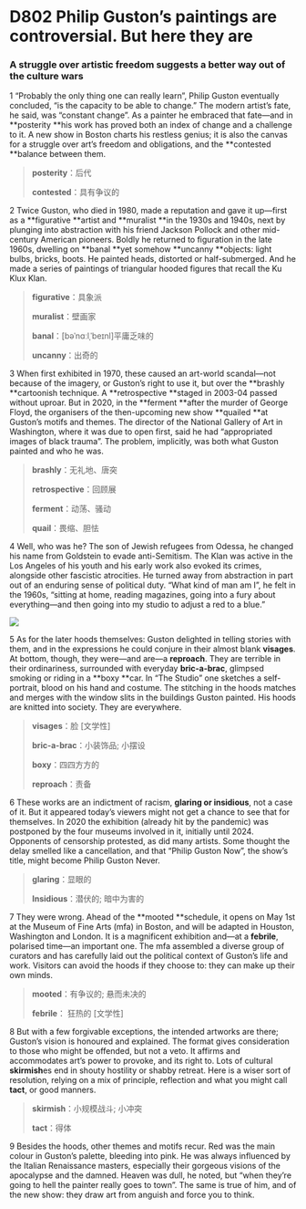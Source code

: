 # D802 Philip Guston’s paintings are controversial. But here they are
### **A struggle over artistic freedom suggests a better way out of the culture wars**
1 “Probably the only thing one can really learn”, Philip Guston eventually concluded, “is the capacity to be able to change.” The modern artist’s fate, he said, was “constant change”. As a painter he embraced that fate—and in **posterity **his work has proved both an index of change and a challenge to it. A new show in Boston charts his restless genius; it is also the canvas for a struggle over art’s freedom and obligations, and the **contested **balance between them.

> **posterity**：后代
 > 
> **contested**：具有争议的
 > 

2 Twice Guston, who died in 1980, made a reputation and gave it up—first as a **figurative **artist and **muralist **in the 1930s and 1940s, next by plunging into abstraction with his friend Jackson Pollock and other mid-century American pioneers. Boldly he returned to figuration in the late 1960s, dwelling on **banal **yet somehow **uncanny **objects: light bulbs, bricks, boots. He painted heads, distorted or half-submerged. And he made a series of paintings of triangular hooded figures that recall the Ku Klux Klan.

> **figurative**：具象派
 > 
> **muralist**：壁画家
 > 
> **banal**：[bəˈnɑːlˌˈbeɪnl]平庸乏味的
 > 
> **uncanny**：出奇的
 > 

3 When first exhibited in 1970, these caused an art-world scandal—not because of the imagery, or Guston’s right to use it, but over the **brashly **cartoonish technique. A **retrospective **staged in 2003-04 passed without uproar. But in 2020, in the **ferment **after the murder of George Floyd, the organisers of the then-upcoming new show **quailed **at Guston’s motifs and themes. The director of the National Gallery of Art in Washington, where it was due to open first, said he had “appropriated images of black trauma”. The problem, implicitly, was both what Guston painted and who he was.

> **brashly**：无礼地、唐突
 > 
> **retrospective**：回顾展
 > 
> **ferment**：动荡、骚动
 > 
> **quail**：畏缩、胆怯
 > 

4 Well, who was he? The son of Jewish refugees from Odessa, he changed his name from Goldstein to evade anti-Semitism. The Klan was active in the Los Angeles of his youth and his early work also evoked its crimes, alongside other fascistic atrocities. He turned away from abstraction in part out of an enduring sense of political duty. “What kind of man am I”, he felt in the 1960s, “sitting at home, reading magazines, going into a fury about everything—and then going into my studio to adjust a red to a blue.”

![](./archive/img/boxcnNWhGFKfHRBbTK3SJTnDVJh.png)

5 As for the later hoods themselves: Guston delighted in telling stories with them, and in the expressions he could conjure in their almost blank **visages**. At bottom, though, they were—and are—a **reproach**. They are terrible in their ordinariness, surrounded with everyday **bric-a-brac**, glimpsed smoking or riding in a **boxy **car. In “The Studio” one sketches a self-portrait, blood on his hand and costume. The stitching in the hoods matches and merges with the window slits in the buildings Guston painted. His hoods are knitted into society. They are everywhere.

> **visages**：脸 [文学性]
 > 
> **bric-a-brac**：小装饰品; 小摆设
 > 
> **boxy**：四四方方的
 > 
> **reproach**：责备
 > 

6 These works are an indictment of racism, **glaring or insidious**, not a case of it. But it appeared today’s viewers might not get a chance to see that for themselves. In 2020 the exhibition (already hit by the pandemic) was postponed by the four museums involved in it, initially until 2024. Opponents of censorship protested, as did many artists. Some thought the delay smelled like a cancellation, and that “Philip Guston Now”, the show’s title, might become Philip Guston Never.

> **glaring**：显眼的
 > 
> **Insidious**：潜伏的; 暗中为害的
 > 

7 They were wrong. Ahead of the **mooted **schedule, it opens on May 1st at the Museum of Fine Arts (mfa) in Boston, and will be adapted in Houston, Washington and London. It is a magnificent exhibition and—at a **febrile**, polarised time—an important one. The mfa assembled a diverse group of curators and has carefully laid out the political context of Guston’s life and work. Visitors can avoid the hoods if they choose to: they can make up their own minds.

> **mooted**：有争议的; 悬而未决的
 > 
> **febrile**： 狂热的 [文学性]
 > 

8 But with a few forgivable exceptions, the intended artworks are there; Guston’s vision is honoured and explained. The format gives consideration to those who might be offended, but not a veto. It affirms and accommodates art’s power to provoke, and its right to. Lots of cultural **skirmish**es end in shouty hostility or shabby retreat. Here is a wiser sort of resolution, relying on a mix of principle, reflection and what you might call **tact**, or good manners.

> **skirmish**：小规模战斗; 小冲突
 > 
> **tact**：得体
 > 

9 Besides the hoods, other themes and motifs recur. Red was the main colour in Guston’s palette, bleeding into pink. He was always influenced by the Italian Renaissance masters, especially their gorgeous visions of the apocalypse and the damned. Heaven was dull, he noted, but “when they’re going to hell the painter really goes to town”. The same is true of him, and of the new show: they draw art from anguish and force you to think.


